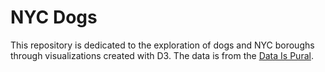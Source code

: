 # NYC Dogs

This repository is dedicated to the exploration of dogs and NYC boroughs through visualizations created with D3. The data is from the [Data Is Pural](https://tinyletter.com/data-is-plural).  
